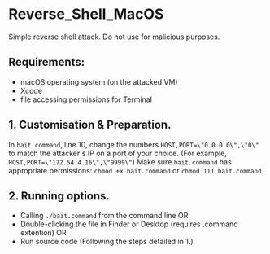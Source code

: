# Reverse_Shell_MacOS
Simple reverse shell attack.
Do not use for malicious purposes.

## Requirements:
-  macOS operating system (on the attacked VM)
-  Xcode
-  file accessing permissions for Terminal


## 1. Customisation & Preparation.
In `bait.command`, line 10, change the numbers `HOST,PORT=\"0.0.0.0\",\"0\"` to match the attacker's IP on a port of your choice. (For example, `HOST,PORT=\"172.54.4.16\",\"9999\"`)
Make sure `bait.command` has appropriate permissions: `chmod +x bait.command` or `chmod 111 bait.command`



## 2. Running options.
-  Calling `./bait.command` from the command line
OR
-  Double-clicking the file in Finder or Desktop (requires .command extention)
OR
-  Run source code (Following the steps detailed in 1.)